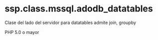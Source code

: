 # ssp.class.mssql.adodb_datatables
Clase del lado del servidor para datatables admite join,  groupby

PHP 5.0 o mayor
